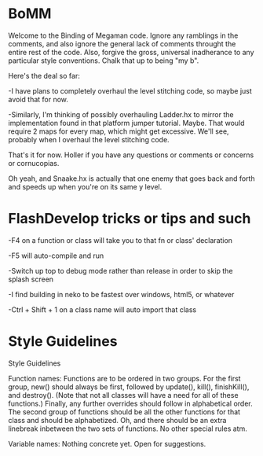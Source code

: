 # BoMM

Welcome to the Binding of Megaman code. 
Ignore any ramblings in the comments, and also ignore the general lack of comments throught the entire rest of the code. Also, forgive the gross, universal inadherance to any particular style conventions. Chalk that up to being "my b".


Here's the deal so far:

-I have plans to completely overhaul the level stitching code, so maybe just avoid that for now.

-Similarly, I'm thinking of possibly overhauling Ladder.hx to mirror the implementation found in that platform jumper tutorial. Maybe. That would require 2 maps for every map, which might get excessive. We'll see, probably when I overhaul the level stitching code.

That's it for now. Holler if you have any questions or comments or concerns or cornucopias.


Oh yeah, and Snaake.hx is actually that one enemy that goes back and forth and speeds up when you're on its same y level.


# FlashDevelop tricks or tips and such

-F4 on a function or class will take you to that fn or class' declaration

-F5 will auto-compile and run

-Switch up top to debug mode rather than release in order to skip the splash screen

-I find building in neko to be fastest over windows, html5, or whatever

-Ctrl + Shift + 1 on a class name will auto import that class


# Style Guidelines
Style Guidelines

Function names:
Functions are to be ordered in two groups. For the first group, new() should always be first, followed by update(), kill(), finishKill(), and destroy(). (Note that not all classes will have a need for all of these functions.) Finally, any further overrides should follow in alphabetical order.
The second group of functions should be all the other functions for that class and should be alphabetized. Oh, and there should be an extra linebreak inbetween the two sets of functions. No other special rules atm.

Variable names:
Nothing concrete yet. Open for suggestions.
